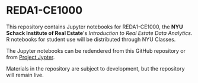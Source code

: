 # REDA1-CE1000
This repository contains Jupyter notebooks for REDA1-CE1000, the **NYU Schack Institute of Real Estate**'s *Introduction to Real Estate Data Analytics*.  R notebooks for student use will be distributed through NYU Classes.

The Jupyter notebooks can be redendered from this GitHub repository or from [Project Jypter](https://nbviewer.jupyter.org/).

Materials in the repository are subject to development, but the repository will remain live.
